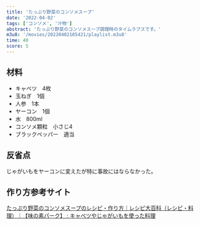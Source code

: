 ```yaml
---
title: 'たっぷり野菜のコンソメスープ'
date: '2022-04-02'
tags: ['コンソメ', '汁物']
abstract: 'たっぷり野菜のコンソメスープ調理時のタイムラプスです。'
m3u8: '/movies/20220402105421/playlist.m3u8'
time: 40
score: 5
---
```


## 材料

- キャベツ　4枚
- 玉ねぎ　1個
- 人参　1本
- ヤーコン　1個
- 水　800ml
- コンソメ顆粒　小さじ4
- ブラックペッパー　適当

## 反省点

じゃがいもをヤーコンに変えたが特に事故にはならなかった。

## 作り方参考サイト

[たっぷり野菜のコンソメスープのレシピ・作り方｜レシピ大百科（レシピ・料理）｜【味の素パーク】 : キャベツやじゃがいもを使った料理](https://park.ajinomoto.co.jp/recipe/card/706796/)